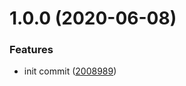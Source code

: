 # 1.0.0 (2020-06-08)

### Features

- init commit ([2008989](https://github.com/ts-strict/eslint-config/commit/20089891fab5d14a996e6e1591a1ec32881157e3))
